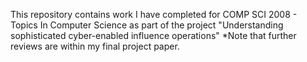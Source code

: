 This repository contains work I have completed for COMP SCI 2008 - Topics In Computer Science as part of the project "Understanding sophisticated cyber-enabled influence operations"
*Note that further reviews are within my final project paper.
